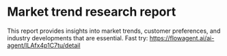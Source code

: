 # Market trend research report
This report provides insights into market trends, customer preferences, and industry developments that are essential.
Fast try: https://flowagent.ai/ai-agent/ILAfx4p1C7tu/detail
